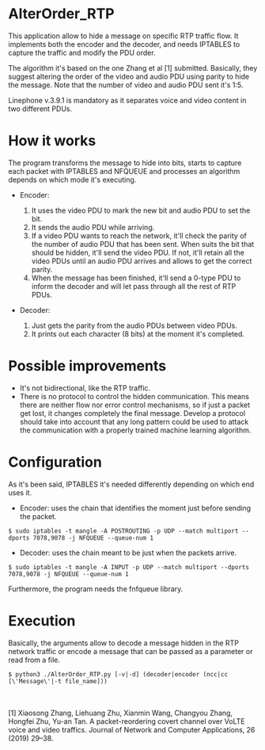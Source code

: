 # AlterOrder_RTP

This application allow to hide a message on specific RTP traffic flow. It implements both the encoder and the decoder, and needs IPTABLES to capture the traffic and modify the PDU order.

The algorithm it's based on the one Zhang et al [1] submitted. Basically, they suggest altering the order of the video and audio PDU using parity to hide the message. Note that the number of video and audio PDU sent it's 1:5.

Linephone v.3.9.1 is mandatory as it separates voice and video content in two different PDUs.

# How it works

The program transforms the message to hide into bits, starts to capture each packet with IPTABLES and NFQUEUE and processes an algorithm depends on which mode it's executing.

- Encoder:
  1) It uses the video PDU to mark the new bit and audio PDU to set the bit.
  2) It sends the audio PDU while arriving.
  3) If a video PDU wants to reach the network, it'll check the parity of the number of audio PDU that has been sent. When suits the bit that should be hidden, it'll send the video PDU. If not, it'll retain all the video PDUs until an audio PDU arrives and allows to get the correct parity.
  4) When the message has been finished, it'll send a 0-type PDU to inform the decoder and will let pass through all the rest of RTP PDUs.
    
- Decoder:
  1) Just gets the parity from the audio PDUs between video PDUs.
  2) It prints out each character (8 bits) at the moment it's completed.
    
# Possible improvements

- It's not bidirectional, like the RTP traffic.
- There is no protocol to control the hidden communication. This means there are neither flow nor error control mechanisms, so if just a packet get lost, it changes completely the final message. Develop a protocol should take into account that any long pattern could be used to attack the communication with a properly trained machine learning algorithm.

# Configuration

As it's been said, IPTABLES it's needed differently depending on which end uses it. 

- Encoder: uses the chain that identifies the moment just before sending the packet.

`$ sudo iptables -t mangle -A POSTROUTING -p UDP --match multiport --dports 7078,9078 -j NFQUEUE --queue-num 1`

- Decoder: uses the chain meant to be just when the packets arrive.

`$ sudo iptables -t mangle -A INPUT -p UDP --match multiport --dports 7078,9078 -j NFQUEUE --queue-num 1`

Furthermore, the program needs the fnfqueue library.

# Execution

Basically, the arguments allow to decode a message hidden in the RTP network traffic or encode a message that can be passed as a parameter or read from a file.

`$ python3 ./AlterOrder_RTP.py [-v|-d] (decoder|encoder (ncc|cc [\'Message\'|-t file_name]))`



<br><br>
[1] Xiaosong Zhang, Liehuang Zhu, Xianmin Wang, Changyou Zhang, Hongfei Zhu, Yu-an Tan. A packet-reordering covert channel over VoLTE voice and video traffics. Journal of Network and Computer Applications, 26 (2019) 29–38.
